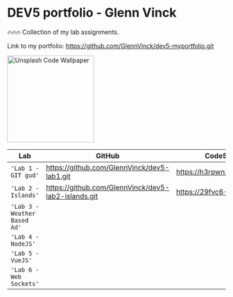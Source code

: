 # DEV5 portfolio - Glenn Vinck

🔥🔥🔥 Collection of my lab assignments.

Link to my portfolio:
https://github.com/GlennVinck/dev5-myportfolio.git

<img width="200" alt="Unsplash Code Wallpaper" src="https://images.unsplash.com/photo-1594904351111-a072f80b1a71?q=80&w=2670&auto=format&fit=crop&ixlib=rb-4.0.3&ixid=M3wxMjA3fDB8MHxwaG90by1wYWdlfHx8fGVufDB8fHx8fA%3D%3D">

| Lab                          | GitHub                                              | CodeSandBox                    |
| ---------------------------- | --------------------------------------------------- | ------------------------------ |
| `'Lab 1 - GIT gud'`          | https://github.com/GlennVinck/dev5-lab1.git         | https://h3rpwn.codesandbox.io/ |
| `'Lab 2 - Islands'`          | https://github.com/GlennVinck/dev5-lab2-islands.git | https://29fvc6-5173.csb.app/   |
| `'Lab 3 - Weather Based Ad'` |                                                     |                                |
| `'Lab 4 - NodeJS'`           |                                                     |                                |
| `'Lab 5 - VueJS'`            |                                                     |                                |
| `'Lab 6 - Web Sockets'`      |                                                     |                                |
